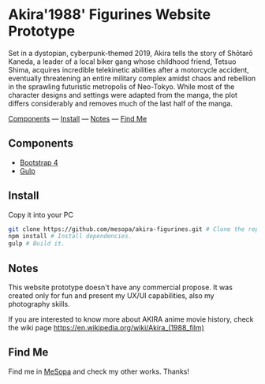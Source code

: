 # Akira'1988' Figurines Website Prototype

Set in a dystopian, cyberpunk-themed 2019, Akira tells the story of Shōtarō Kaneda, a leader of a local biker gang whose childhood friend, Tetsuo Shima, acquires incredible telekinetic abilities after a motorcycle accident, eventually threatening an entire military complex amidst chaos and rebellion in the sprawling futuristic metropolis of Neo-Tokyo. While most of the character designs and settings were adapted from the manga, the plot differs considerably and removes much of the last half of the manga.

<div>
  <a href="#components">Components</a>
  &mdash;
  <a href="#install">Install</a>
  &mdash;
  <a href="#notes">Notes</a>
  &mdash;
  <a href="#find-me">Find Me</a>
</div>

Components
----------

* [Bootstrap 4](http://getbootstrap.com/)
* [Gulp](https://gulpjs.com/)

Install
-------

Copy it into your PC

```sh
git clone https://github.com/mesopa/akira-figurines.git # Clone the repository.
npm install # Install dependencies.
gulp # Build it.
```

Notes
-----

This website prototype doesn't have any commercial propose. It was created only for fun and present my UX/UI capabilities, also my photography skills.

If you are interested to know more about AKIRA anime movie history, check the wiki page https://en.wikipedia.org/wiki/Akira_(1988_film)

Find Me
-------

Find me in [MeSopa](https://mesopa.com/) and check my other works.
Thanks!